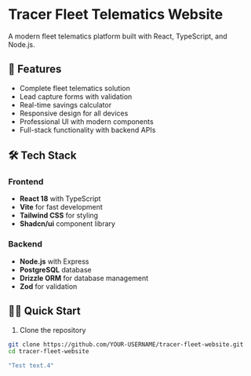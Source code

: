 # Tracer Fleet Telematics Website

A modern fleet telematics platform built with React, TypeScript, and Node.js.

## 🚀 Features

- Complete fleet telematics solution
- Lead capture forms with validation
- Real-time savings calculator
- Responsive design for all devices
- Professional UI with modern components
- Full-stack functionality with backend APIs

## 🛠️ Tech Stack

### Frontend
- **React 18** with TypeScript
- **Vite** for fast development
- **Tailwind CSS** for styling
- **Shadcn/ui** component library

### Backend
- **Node.js** with Express
- **PostgreSQL** database
- **Drizzle ORM** for database management
- **Zod** for validation

## 🏃‍♂️ Quick Start

1. Clone the repository
```bash
git clone https://github.com/YOUR-USERNAME/tracer-fleet-website.git
cd tracer-fleet-website

"Test text.4"